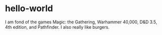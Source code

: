# hello-world
I am fond of the games Magic: the Gathering, Warhammer 40,000, D&D 3.5, 4th edition, and Pathfinder. I also really like burgers. 

